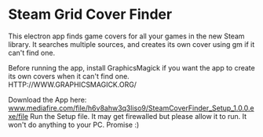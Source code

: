 # Steam Grid Cover Finder
This electron app finds game covers for all your games in the new Steam library. It searches multiple sources, and creates its own cover using gm if it can't find one. 

Before running the app, install GraphicsMagick if you want the app to create its own covers when it can't find one. 
HTTP://WWW.GRAPHICSMAGICK.ORG/

Download the App here:
www.mediafire.com/file/h6v8ahw3q3liso9/SteamCoverFinder_Setup_1.0.0.exe/file
Run the Setup file. It may get firewalled but please allow it to run. It won't do anything to your PC. Promise :)
